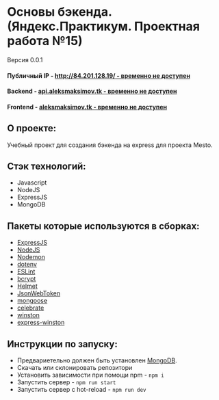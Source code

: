 # Основы бэкенда. (Яндекс.Практикум. Проектная работа №15)
Версия 0.0.1

#### Публичный IP - [http://84.201.128.19/ - временно не доступен](http://84.201.128.19/)
#### Backend - [api.aleksmaksimov.tk - временно не доступен](https://www.api.aleksmaksimov.tk/)
#### Frontend - [aleksmaksimov.tk - временно не доступен](https://www.aleksmaksimov.tk/)

## О проекте:
Учебный проект для создания бэкенда на express для проекта Mesto.

## Стэк технологий:
* Javascript
* NodeJS
* ExpressJS
* MongoDB

## Пакеты которые используются в сборках:
- [ExpressJS](https://expressjs.com/ru/)
- [NodeJS](https://nodejs.org/en/)
- [Nodemon](https://www.npmjs.com/package/nodemon)
- [dotenv](https://www.npmjs.com/package/dotenv)
- [ESLint](https://eslint.org/)
- [bcrypt](https://www.npmjs.com/package/bcrypt)
- [Helmet](https://www.npmjs.com/package/helmet)
- [JsonWebToken](https://www.npmjs.com/package/jsonwebtoken)
- [mongoose](https://mongoosejs.com/)
- [celebrate](https://www.npmjs.com/package/celebrate)
- [winston](https://www.npmjs.com/package/winston)
- [express-winston](https://www.npmjs.com/package/express-winston)


## Инструкции по запуску:
- Предвариетельно должен быть установлен [MongoDB](https://docs.mongodb.com/manual/tutorial/install-mongodb-on-ubuntu/).
- Скачать или склонировать репозитори
- Установить зависимости при помощи npm - `npm i`
- Запустить сервер - `npm run start`
- Запустить сервер с hot-reload - `npm run dev`
